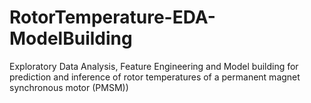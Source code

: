 # RotorTemperature-EDA-ModelBuilding
Exploratory Data Analysis, Feature Engineering and Model building for prediction and inference of rotor temperatures of a permanent magnet synchronous motor (PMSM)) 

